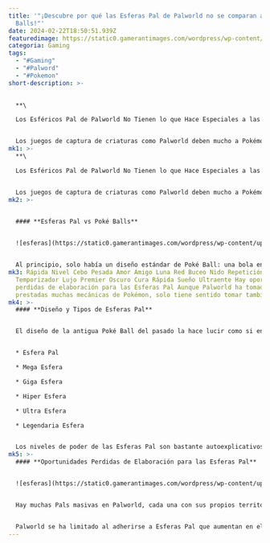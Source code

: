```yaml
---
title: '"¡Descubre por qué las Esferas Pal de Palworld no se comparan a las Poke
  Balls!"'
date: 2024-02-22T18:50:51.939Z
featuredimage: https://static0.gamerantimages.com/wordpress/wp-content/uploads/2024/02/palworld-pokeball.jpg?q=50&fit=contain&w=1140&h=&dpr=1.5
categoria: Gaming
tags:
  - "#Gaming"
  - "#Palword"
  - "#Pokemon"
short-description: >-
  

  **\

  Los Esféricos Pal de Palworld No Tienen lo que Hace Especiales a las Poké Balls**


  Los juegos de captura de criaturas como Palworld deben mucho a Pokémon, la franquicia que popularizó el género. Hay muchas maneras en que Palworld es un eco de Pokémon, hasta el punto de que la empresa matriz de este último está considerando acciones legales. Atrapar Pals es prácticamente idéntico a atrapar Pokémon: reducir la salud de los Pals para debilitarlos y luego capturar al Pal con
mk1: >-
  **\

  Los Esféricos Pal de Palworld No Tienen lo que Hace Especiales a las Poké Balls**


  Los juegos de captura de criaturas como Palworld deben mucho a Pokémon, la franquicia que popularizó el género. Hay muchas maneras en que Palworld es un eco de Pokémon, hasta el punto de que la empresa matriz de este último está considerando acciones legales. Atrapar Pals es prácticamente idéntico a atrapar Pokémon: reducir la salud de los Pals para debilitarlos y luego capturar al Pal con una Esfera Pal adecuadamente nombrada. Dicho esto, las Esferas Pal de Palworld son una pálida imitación de las Poké Balls y carecen de algunas de las peculiaridades únicas que han permitido que la función evolucione con los juegos con el tiempo.
mk2: >-
  

  #### **Esferas Pal vs Poké Balls**


  ![esferas](https://static0.gamerantimages.com/wordpress/wp-content/uploads/2023/11/pokemon-slither-wing-2.jpg?q=50&fit=crop&w=1500&dpr=1.5 "esferas")


  Al principio, solo había un diseño estándar de Poké Ball: una bola en blanco y negro con trabajos internos misteriosos capaces de reducir incluso al Pokémon más grande. En el pasado canónico, según se detalla en Pokémon Legends Arceus, las Poké Balls se tallaban de un tipo de baya llamada Apricorn. A medida que la franquicia Pokémon se expandía, se incluían más tipos de Poké Balls. Se crearon Poké Balls que podían utilizarse en situaciones específicas.
mk3: Rápida Nivel Cebo Pesada Amor Amigo Luna Red Buceo Nido Repetición
  Temporizador Lujo Premier Oscuro Cura Rápida Sueño Ultraente Hay oportunidades
  perdidas de elaboración para las Esferas Pal Aunque Palworld ha tomado
  prestadas muchas mecánicas de Pokémon, solo tiene sentido tomar también esta.
mk4: >-
  #### **Diseño y Tipos de Esferas Pal**


  El diseño de la antigua Poké Ball del pasado la hace lucir como si encajara perfectamente en Palworld, donde los jugadores elaboran su propia ropa, armas e objetos de supervivencia. En cambio, las Esferas Pal son dispositivos luminosos, casi elegantes, con diseños de oro giratorio. Hay seis tipos de Esferas Pal:


  * Esfera Pal

  * Mega Esfera

  * Giga Esfera

  * Hiper Esfera

  * Ultra Esfera

  * Legendaria Esfera


  Los niveles de poder de las Esferas Pal son bastante autoexplicativos; una Mega Esfera tiene una tasa de captura más alta que una Esfera Pal regular, y una Giga Esfera tiene una tasa de captura más alta que una Mega Esfera. A medida que los jugadores encuentran Pals de alto nivel en todo el mundo, necesitarán armarse con Hiper Esferas y Ultra Esferas, dejando atrás Esferas de nivel más bajo.
mk5: >-
  #### **Oportunidades Perdidas de Elaboración para las Esferas Pal**


  ![esferas](https://static0.gamerantimages.com/wordpress/wp-content/uploads/2024/01/aiming-a-pal-sphere-in-palworld.jpg?q=50&fit=crop&w=1500&dpr=1.5 "esferas")


  Hay muchas Pals masivas en Palworld, cada una con sus propios territorios individuales. Cuando los jugadores se aventuran desde sus bases de origen, solo necesitan asegurarse de tener algunas Esferas Pal del nivel adecuado en su inventario. No hay mucha estrategia involucrada. En Pokémon Legends Arceus, la inspiración obvia detrás de Palworld, los jugadores deben armarse con el tipo apropiado de Poké Ball para atrapar Pokémon en pleno vuelo o Pokémon que no son conscientes de que están siendo cazados. Esto agrega un nivel de intriga que Palworld carece. En Palworld, es una estrategia legítima simplemente lanzar Esferas a un Pal de nivel de jefe mientras los Pals propios del jugador hacen todo el daño.


  Palworld se ha limitado al adherirse a Esferas Pal que aumentan en el nivel de poder de captura en lugar de incluir Esferas especializadas. Si bien agregar Esferas especializadas puede hacer que ciertos aspectos del juego sean más difíciles, el desafío es un aspecto importante del juego. Por ejemplo, existe la oportunidad de que Pals que habitan exclusivamente en cuevas solo puedan ser capturados con un tipo específico de Esfera. Esto enviaría a los jugadores en una misión para reunir los materiales necesarios para elaborar dicha Esfera, lo que haría una gran adición al ciclo de juego que podría ser tanto intrigante como divertida. Palworld ha tomado prestadas muchas mecánicas de Pokémon, así que tiene sentido tomar esta también.
---
```

